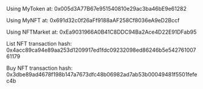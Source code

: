 Using MyToken at: 0x005d3A77B67e951540810e29ac3ba46bE9e61282

Using MyNFT at: 0x691d32c0f26aFf9188aAF258Cf8036eA9eD2Bccf

Using NFTMarket at: 0xEa9031966A0B41C8DDC94Ba2Ace4D22E91DFab95

List NFT transaction hash: 0x4acc89ca94e89aa253d1209917ed1fdc09232098ed86246b5e54276100761179

Buy NFT transaction hash: 0x3dbe89ad4678f198b147a7673dfc48b06982ad7ab53b00049481f5501fefec4b